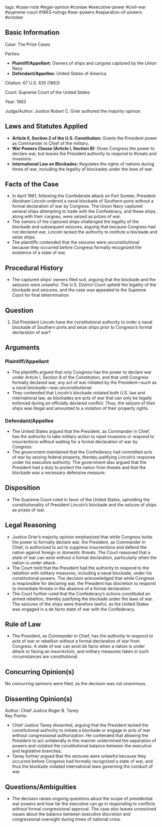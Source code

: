 tags: #case-note #legal-opinion #conlaw #executive-power #civil-war #supreme-court #1863-rulings #war-powers #separation-of-powers #october

## Basic Information

Case: The Prize Cases

Parties:  
- **Plaintiff/Appellant:** Owners of ships and cargoes captured by the Union Navy  
- **Defendant/Appellee:** United States of America

Citation: 67 U.S. 635 (1863)

Court: Supreme Court of the United States

Year: 1863

Judge/Author: Justice Robert C. Grier authored the majority opinion.

## Laws and Statutes Applied

- **Article II, Section 2 of the U.S. Constitution:** Grants the President power as Commander in Chief of the military.
- **War Powers Clause (Article I, Section 8):** Gives Congress the power to declare war, but leaves the President authority to respond to threats and invasions.
- **International Law on Blockades:** Regulates the rights of nations during times of war, including the legality of blockades under the laws of war.

## Facts of the Case

- In April 1861, following the Confederate attack on Fort Sumter, President Abraham Lincoln ordered a naval blockade of Southern ports without a formal declaration of war by Congress. The Union Navy captured several ships attempting to trade with the Confederacy, and these ships, along with their cargoes, were seized as prizes of war.
- The owners of the captured ships challenged the legality of the blockade and subsequent seizures, arguing that because Congress had not declared war, Lincoln lacked the authority to institute a blockade and seize ships.
- The plaintiffs contended that the seizures were unconstitutional because they occurred before Congress formally recognized the existence of a state of war.

## Procedural History

- The captured ships’ owners filed suit, arguing that the blockade and the seizures were unlawful. The U.S. District Court upheld the legality of the blockade and seizures, and the case was appealed to the Supreme Court for final determination.

## Question

1. Did President Lincoln have the constitutional authority to order a naval blockade of Southern ports and seize ships prior to Congress’s formal declaration of war?

## Arguments

### Plaintiff/Appellant

- The plaintiffs argued that only Congress has the power to declare war under Article I, Section 8 of the Constitution, and that until Congress formally declared war, any act of war initiated by the President—such as a naval blockade—was unconstitutional.
- They contended that Lincoln’s blockade violated both U.S. law and international law, as blockades are acts of war that can only be legally enforced during an officially declared conflict. Thus, the seizure of their ships was illegal and amounted to a violation of their property rights.

### Defendant/Appellee

- The United States argued that the President, as Commander in Chief, has the authority to take military action to repel invasions or respond to insurrections without waiting for a formal declaration of war by Congress.
- The government maintained that the Confederacy had committed acts of war by seizing federal property, thereby justifying Lincoln’s response under his executive authority. The government also argued that the President had a duty to protect the nation from threats and that the blockade was a necessary defensive measure.

## Disposition

- The Supreme Court ruled in favor of the United States, upholding the constitutionality of President Lincoln’s blockade and the seizure of ships as prizes of war.

## Legal Reasoning

- Justice Grier’s majority opinion emphasized that while Congress holds the power to formally declare war, the President, as Commander in Chief, is authorized to act to suppress insurrections and defend the nation against foreign or domestic threats. The Court reasoned that a state of war can exist without a formal declaration, particularly when the nation is under attack.
- The Court held that the President had the authority to respond to the rebellion with military measures, including a naval blockade, under his constitutional powers. The decision acknowledged that while Congress is responsible for declaring war, the President has discretion to respond to immediate threats in the absence of a formal declaration.
- The Court further ruled that the Confederacy’s actions constituted an armed rebellion, thereby justifying the blockade under the laws of war. The seizures of the ships were therefore lawful, as the United States was engaged in a de facto state of war with the Confederacy.

## Rule of Law

- The President, as Commander in Chief, has the authority to respond to acts of war or rebellion without a formal declaration of war from Congress. A state of war can exist de facto when a nation is under attack or facing an insurrection, and military measures taken in such circumstances are constitutional.

## Concurring Opinion(s)

No concurring opinions were filed, as the decision was not unanimous.

## Dissenting Opinion(s)

Author: Chief Justice Roger B. Taney  
Key Points:  
- Chief Justice Taney dissented, arguing that the President lacked the constitutional authority to initiate a blockade or engage in acts of war without congressional authorization. He contended that allowing the President to act unilaterally in this manner undermined the separation of powers and violated the constitutional balance between the executive and legislative branches.
- Taney further argued that the seizures were unlawful because they occurred before Congress had formally recognized a state of war, and thus the blockade violated international laws governing the conduct of war.


## Questions/Ambiguities

- The decision raises ongoing questions about the scope of presidential war powers and how far the executive can go in responding to conflicts without formal congressional approval. The case also leaves unresolved issues about the balance between executive discretion and congressional oversight during times of national crisis.
